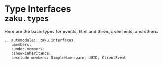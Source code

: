 # Type Interfaces <br/>`zaku.types`


Here are the basic types for events, html and three.js elements, and others.

```{eval-rst}
.. automodule:: zaku.interfaces
   :members:
   :undoc-members:
   :show-inheritance:
   :exclude-members: SimpleNamespace, UUID, ClientEvent
```

